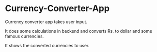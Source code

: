 # Currency-Converter-App
Currency converter app takes user input.

It does some calculations in backend and converts Rs. to dollar and
some famous currencies.

It shows the converted currencies to user.
